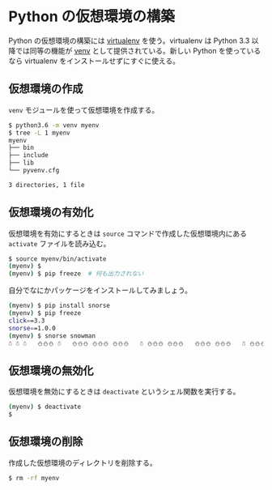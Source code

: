 # Python の仮想環境の構築

Python の仮想環境の構築には [virtualenv](https://pypi.org/project/virtualenv/) を使う。virtualenv は Python 3.3 以降では同等の機能が [venv](https://docs.python.org/ja/3/library/venv.html) として提供されている。新しい Python を使っているなら virtualenv をインストールせずにすぐに使える。

## 仮想環境の作成

`venv` モジュールを使って仮想環境を作成する。

```bash
$ python3.6 -m venv myenv
$ tree -L 1 myenv
myenv
├── bin
├── include
├── lib
└── pyvenv.cfg

3 directories, 1 file
```

## 仮想環境の有効化

仮想環境を有効にするときは `source` コマンドで作成した仮想環境内にある `activate` ファイルを読み込む。

```bash
$ source myenv/bin/activate
(myenv) $
(myenv) $ pip freeze  # 何も出力されない
```

自分でなにかパッケージをインストールしてみましょう。

```bash
(myenv) $ pip install snorse
(myenv) $ pip freeze
click==3.3
snorse==1.0.0
(myenv) $ snorse snowman
☃ ☃ ☃   ⛄⛄⛄ ☃   ⛄⛄⛄ ⛄⛄⛄ ⛄⛄⛄   ☃ ⛄⛄⛄ ⛄⛄⛄   ⛄⛄⛄ ⛄⛄⛄   ☃ ⛄⛄⛄   ⛄⛄⛄ ☃
```

## 仮想環境の無効化

仮想環境を無効にするときは `deactivate` というシェル関数を実行する。

```bash
(myenv) $ deactivate
$
```

## 仮想環境の削除

作成した仮想環境のディレクトリを削除する。

```bash
$ rm -rf myenv
```
